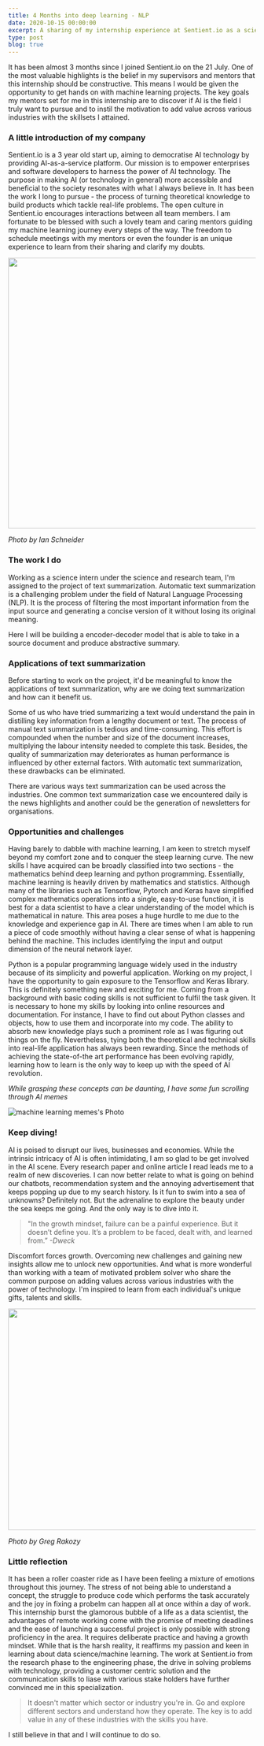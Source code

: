 ```yaml
---
title: 4 Months into deep learning - NLP
date: 2020-10-15 00:00:00
excerpt: A sharing of my internship experience at Sentient.io as a science intern. I'm grateful for this opportunity to get started with deep learning, particularly in Natural Language Processing (NLP). Here is a reflection on my work, what I have learned, challenges I have faced and areas to work on.
type: post
blog: true
---
```


It has been almost 3 months since I joined Sentient.io on the 21 July. One of the most valuable highlights is the belief in my supervisors and mentors that this internship should be constructive. This means I would be given the opportunity to get hands on with machine learning projects. The key goals my mentors set for me in this internship are to discover if AI is the field I truly want to pursue and to instil the motivation to add value across various industries with the skillsets I attained.


### A little introduction of my company

Sentient.io is a 3 year old start up, aiming to democratise AI technology by providing AI-as-a-service platform. Our mission is to empower enterprises and software developers to harness the power of AI technology. The purpose in making AI (or technology in general) more accessible and beneficial to the society resonates with what I always believe in. It has been the work I long to pursue - the process of turning theoretical knowledge to build products which tackle real-life problems. The open culture in Sentient.io encourages interactions between all team members. I am fortunate to be blessed with such a lovely team and caring mentors guiding my machine learning journey every steps of the way. The freedom to schedule meetings with my mentors or even the founder is an unique experience to learn from their sharing and clarify my doubts. 

<img src="/passion.jpeg" width="750rem" height="550rem">

*Photo by Ian Schneider*

### The work I do

Working as a science intern under the science and research team, I'm assigned to the project of text summarization. Automatic text summarization is a challenging problem under the field of Natural Language Processing (NLP). It is the process of filtering the most important information from the input source and generating a concise version of it without losing its original meaning. 

Here I will be building a encoder-decoder model that is able to take in a source document and produce abstractive summary.

### Applications of text summarization

Before starting to work on the project, it'd be meaningful to know the applications of text summarization, why are we doing text summarization and how can it benefit us.

Some of us who have tried summarizing a text would understand the pain in distilling key information from a lengthy document or text. The process of manual text summarization is tedious and time-consuming. This effort is compounded when the number and size of the document increases, multiplying the labour intensity needed to complete this task. Besides, the quality of summarization may deteriorates as human performance is influenced by other external factors. With automatic text summarization, these drawbacks can be eliminated. 

There are various ways text summarization can be used across the industries. One common text summarization case we encountered daily is the news highlights and another could be the generation of newsletters for organisations.

### Opportunities and challenges

Having barely to dabble with machine learning, I am keen to stretch myself beyond my comfort zone and to conquer the steep learning curve. The new skills I have acquired can be broadly classified into two sections - the mathematics behind deep learning and python programming. Essentially, machine learning is heavily driven by mathematics and statistics. Although many of the libraries such as Tensorflow, Pytorch and Keras have simplified complex mathematics operations into a single, easy-to-use function, it is best for a data scientist to have a clear understanding of the model which is mathematical in nature. This area poses a huge hurdle to me due to the knowledge and experience gap in AI. There are times when I am able to run a piece of code smoothly without having a clear sense of what is happening behind the machine. This includes identifying the input and output dimension of the neural network layer. 

Python is a popular programming language widely used in the industry because of its simplicity and powerful application. Working on my project, I have the opportunity to gain exposure to the Tensorflow and Keras library. This is definitely something new and exciting for me. Coming from a background with basic coding skills is not sufficient to fulfil the task given. It is necessary to hone my skills by looking into online resources and documentation. For instance, I have to find out about Python classes and objects, how to use them and incorporate into my code. The ability to absorb new knowledge plays such a prominent role as I was figuring out things on the fly. Nevertheless, tying both the theoretical and technical skills into real-life application has always been rewarding. Since the methods of achieving the state-of-the art performance has been evolving rapidly, learning how to learn is the only way to keep up with the speed of AI revolution.

*While grasping these concepts can be daunting, I have some fun scrolling through AI memes*

![machine learning memes's Photo ](/ml_memes.png)

### Keep diving!

AI is poised to disrupt our lives, businesses and economies. While the intrinsic intricacy of AI is often intimidating, I am so glad to be get involved in the AI scene. Every research paper and online article I read leads me to a realm of new discoveries. I can now better relate to what is going on behind our chatbots, recommendation system and the annoying advertisement that keeps popping up due to my search history. Is it fun to swim into a sea of unknowns? Definitely not. But the adrenaline to explore the beauty under the sea keeps me going. And the only way is to dive into it.

> "In the growth mindset, failure can be a painful experience. But it doesn’t define you. It’s a problem to be faced, dealt with, and learned from.” *-Dweck*

Discomfort forces growth. Overcoming new challenges and gaining new insights allow me to unlock new opportunities. And what is more wonderful than working with a team of motivated problem solver who share the common purpose on adding values across various industries with the power of technology. I'm inspired to learn from each individual's unique gifts, talents and skills.

<img src="/stars.jpeg" width="750rem" height="450rem">

*Photo by Greg Rakozy*


### Little reflection

It has been a roller coaster ride as I have been feeling a mixture of emotions throughout this journey. The stress of not being able to understand a concept, the struggle to produce code which performs the task accurately and the joy in fixing a probelm can happen all at once within a day of work. This internship burst the glamorous bubble of a life as a data scientist, the advantages of remote working come with the promise of meeting deadlines and the ease of launching a successful project is only possible with strong proficiency in the area. It requires deliberate practice and having a growth mindset. While that is the harsh reality, it reaffirms my passion and keen in learning about data science/machine learning. The work at Sentient.io from the research phase to the engineering phase, the drive in solving problems with technology, providing a customer centric solution and the communication skills to liase with various stake holders have further convinced me in this specialization. 

> It doesn't matter which sector or industry you're in. Go and explore different sectors and understand how they operate. The key is to add value in any of these industries with the skills you have. 

I still believe in that and I will continue to do so.



